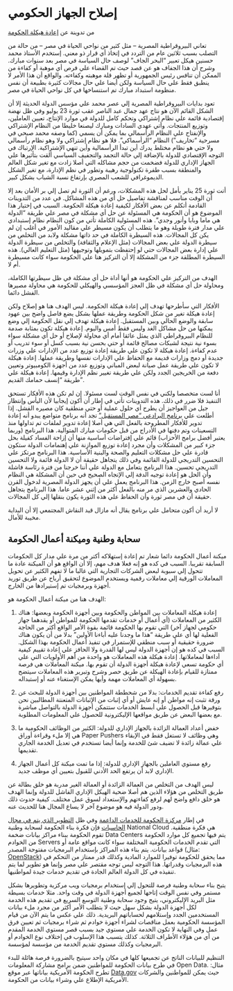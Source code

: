 # إصلاح الجهاز الحكومي

من تدوينة عن [إعادة هيكلة الحكومة](http://amreldib.com/writings/GovernmentRestructure)

تعاني البيروقراطية المصرية – مثل كثير من نواحي الحياة في مصر – من حالة من التصلب بسبب ثلاثين عام من التردد في إتخاذ أي قرار ذو معني. إستخدم الأستاذ محمد حسنين هيكل تعبير “البحر الجاف” لوصف حال السياسة في مصر بعد سنوات مبارك. وشرح أن هذا الجفاف هو عن قصد حيث تم القضاء علي فرص أي موهبة أو كفاءة من الممكن أن تنافس رئيس الجمهورية أو تظهر قلة موهبته وكفاءته. والواقع أن هذا الأمر لا ينطبق فقط علي حال السياسة ولكن أيضا علي حال مجالات كثيرة بطبيعة أن نفس منظومة استبداد مبارك تم استنساخها في كل نواحي الحياة في مصر.  
  
تعود بدايات البيروقراطية المصرية إلي عصر محمد علي مؤسس الدولة الحديثة إلا أن الشكل القائم الآن هو نتاج عهد جمال عبد الناصر عقب ثورة 23 يوليو وفي ظل نهضة إقتصادية قائمة علي نظام إشتراكي وتحكم كامل للدولة في موارد الإنتاج، تعيين العاملين، وتوزيع المنتجات. وأتي عهدي السادات ومبارك ليصنعا خليطا من النظام الإشتراكي والإنفتاح علي النظام الرأسمالي بما يمكن أن يسمي (كما وصفه محمد صبحي في مسرحية “تخاريف”) النظام “الرأسماكي”. فلا هو نظام إشتراكي ولا وهو نظام رأسمالي ولا حتي هو نظام مختلط يدرك أين تبدأ الرأسمالية وأين تنهي الإشتراكية. الإرتباك في التوجه الإقتصادي للدولة بالإضافة إلي حالة التجمد والتجفيف السياسي ألقت بتأثيرها علي الجهاز الإداري للدولة فضخمت من حجم مشاكله التي أصلا زادت مع تغير شكل العالم والمنطقة بسبب طفرة تكنولوجية رهيبة وتطور في نظم الإدارة، مع تغير الشكل الديموغرافي للشعب المصري بإرتفاع نسبة الشباب بشكل كبير.  
  
أتت ثورة 25 يناير بأمل لحل هذه المشكلات، ورغم أن الثورة لم تصل إلي بر الأمان بعد إلا أن الوقت مناسب لمناقشة تفاصيل حل أي من هذه المشاكل. في عدد من التدوينات القادمة أتكلم عن بعض الأفكار لكيفية إعادة هيكلة الحكومة. السبب في إختيار هذا الموضوع هو أن الحكومة هي المسئولة عن حل أي مشكلة في مصر علي طريقة “الدولة هي ماما وبابا وأنور وجدي”. هذه المسئولية الكاملة تأتي من كون النظام نظام إستبدادي علي مدار فترة طويلة وهو ما يتطلب أن يكون مسيطر علي مقاليد الأمور في أغلب إن لم يكن كل المجالات. هذه السيطرة الكاملة في حد ذاتها مشكلة ولابد من التخلص من سيطرة الدولة علي بعض المجالات (مثل الإعلام والثقافة) والتخلص من سيطرة الدولة علي إدارة بعض المجالات حتي لو إحتفظت بتمويلها وتوجيهها (مثل التعليم العالي). هذه السيطرة المطلقة جزء من المشكلة إلا أن التركيز هنا علي الحكومة سواء كانت مسيطرة أم لا.  
  
الهدف من التركيز علي الحكومة هو أنها أداة حل أي مشكلة في ظل سيطرتها الكاملة، ومحاولة حل أي مشكلة في ظل العجز المؤسسي والهيكلي للحكومة هي محاولة مصيرها الفشل دائما.  
  
الأفكار التي سأطرحها تهدف إلي إعادة هيكلة الحكومة. ليس الهدف هنا هو إصلاح ولكن إعادة هيكلة تغير من شكل الحكومة وطريقة عملها بشكل يضع فاصل واضح بين عهود سابقة والوضع الحالي وبين المستقبل. إعادة هيكلة تهدف إلي نقل الحكومة إلي وضع يمكنها من حل مشاكل الغد وليس فقط أمس واليوم. إعادة هيكلة تكون بمثابة صدمة للنظام البيروقراطي الذي يمثل عائقا أمام أي محاولة لإصلاح أو حل أي مشكلة سواء بسوء نية نتيجة لشبكات مصالح قائمة أو حتي بحسن نية بسبب كسل أو سوء تدريب أو عدم كفاءة. إعادة هيكلة لا تكون علي طريقة إعادة توزيع عدد من الإدارات علي وزرات جديدة أو دمج وزارات قديمة مع الحفاظ علي الإدارات نفسها وطريقة عملها. إعادة هيكلة لا تكون علي طريقة عمل صيانة لبعض المباني وتوزيع عدد من أجهزة الكومبيوتر وتعيين دفعة من الخريجين الجدد ولكن علي طريقة تغيير نظم الإدارة وقيمها. إعادة هيكلة علي طريقة “إنسف حمامك القديم”.  
  
أنا لست متخصصا ولكني في نفس الوقت لست مسئولا. إن لم تكن هذه الأفكار تستحق التنفيذ فلا ضرر في ذلك. هذه التدوينات تأتي في إطار أن أكون إيجابيا لأن اليأس وإنتظار جيل من العواجيز أن يطرح أي حلول عملية أو حتي منطقية كان مصيره الفشل. إذا أطلعت علي [برنامج البرادعي “مصر المستقبل”](http://www.youm7.com/News.asp?NewsID=1014046) تجد أنه برنامج متواضع يبدو أنه إعادة تدوير للأفكار المطروحة بالفعل التي هي أصلا إعادة تدوير لملفات تم تداولها منذ التسعينات وتم دفنها في الأدراج من قبل حكومات مبارك المتوالية. هذا البرنامج (وربما يعتبر أفضل برامج الأحزاب) قائم علي إفتراضات أساسية منها أن إزاحة الفساد كفيلة بحل جزء كبير من المشكلات وأن مجرد إعادة توزيع الموازنة علي إهتمامات الدولة ستكون قادرة علي حل مشكلات التعليم والصحة والبنية الأساسية. هذا البرنامج مرتكز علي التحسين التدريجي للدولة القائمة وفي ذلك يتجاهل حقيقة أن لا الدولة قائمة ولا التحسين التدريجي تحسين. هذا البرنامج يتعامل مع الدولة علي أننا خرجنا من فترة رئاسة فاشلة وأن الحل هو إعادة توجيه الدفة إلي الإتجاه الصحيح في حين أن المشكلة هي النظام نفسه أصبح خارج الزمن. هذا البرنامج يعمل علي أن يجهز الدولة المصرية لدخول القرن الحادي والعشرين الذي مر منه بالفعل أكثر من إثني عشر عاما. هذا البرنامج يتجاهل حقيقة أن في مصر ثورة وأن الحفاظ علي هذه الثورة يكون بنقلها إلي كل المجالات.  
  
لا أريد أن أكون متحامل علي برنامج يقال أنه مازال قيد النقاش المجتمعي إلا أن البداية مخيبة للأمال.  

## سحابة وطنية وميكنة أعمال الحكومة

ميكنة أعمال الحكومة دائما شعار تم إعادة إستهلاكه أكتر من مرة علي مدار كل الحكومات السابقة تقريبا. السبب في كده هو إنه فعلا هدف مهم، إلا أن الواقع هو أن الميكنة عادة ما تتحول إلي سبوبة لبعض الشركات التجارية التي غالبا ما لا تفهم الكثير عن تحويل المعاملات الورقية إلي معاملات رقمية ويستخدم الموضوع لتحقيق أرباح عن طريق توريد أجهزة وبرمجيات تم إستيرادها من الخارج.  
  
الهدف هنا من ميكنة أعمال الحكومة هو:  
  
1. إعادة هيكلة المعاملات بين المواطن والحكومة وبين أجهزة الحكومة وبعضها: هناك الكثير من المعاملات (أي أعمال أو خدمات تقدمها الحكومة للمواطن أو يقدهما جهاز حكومي لجهاز آخر) التي تقوم بها الحكومة قائمة بقوة الأمر الواقع أكثر من الحاجة الفعلية لها أي علي طريقة “هذا ما وجدنا عليه أباءنا الأولين” بدلا من أن يكون هناك ضرورة حقيقية أو سبب منطقي للإستمرار في تنفيذ أعمال الحكومة بهذا الشكل. السبب في كده هو إن أجهزة الدولة ليس لها القدرة ولا الحافز علي إعادة تقييم كيفية أداءها لمعاملاتها. إعادة هيكلة هذه المعاملات هو واحدة من أهم الأولويات التي علي أي حكومة تسعي لإعادة هيكلة أجهزة الدولة أن تقوم بها. ميكنة المعاملات هي فرصة ممتازة للقيام بإعادة الهيكلة عن طريق حصر وشرح وتبرير هذه المعاملات سيتضح بسهولة أي المعاملات مهمة وأيها يمكن الإستغناء عنه أو إستبداله.  
  
2. رفع كفاءة تقديم الخدمات: بدلا من شحططة المواطنين بين أجهزة الدولة للبحث عن ورقة تثبت إنه مواطن أو إنه عايش أو أي إثبات من الإثباتات المتعنتة المطالبين نحن بتوفيرها قبل الحصول علي أبسط الخدمات ستتمكن أجهزة الدولة بالتواصل مباشرة مع بعضها البعض عن طريق مواقعها الإليكترونية للحصول علي المعلومات المطلوبة.  
  
3. خفض أعداد العمالة الزائدة بالجهاز الإداري للدولة: الكثير من الوظائف الحكومية ما هي إلا ملء وقراءة أوراق Paper Pushers وهي وظائف لا تستغل فقط في الإبقاء علي عمالة زائدة لا تضيف شئ للخدمة وإنما أيضا تستخدم في تعديل الخدمة الجاري تقديمها.  
  
4. رفع مستوي العاملين بالجهاز الإداري للدولة: إذا ما تمت ميكنة كل أعمال الجهاز الإداري لابد أن يرتفع الحد الأدني للقبول بتعيين أي موظف جديد.  
  
ليس الهدف من التخلص من العمالة الزائدة أو العمالة الغير مدربة هو خلق بطالة عن طريق التخلص من هؤلاء الذين هم أصلا ضحية الهيكل الإداري الفاشل للدولة وإنما الهدف هو خلق دافع واضح لهم لرفع كفاءتهم والإستعداد لسوق عمل مختلف. كيفية حدوث ذلك ودور الدولة فيه هو موضوع آخر لا يساع المجال هنا للحديث عنه.  
  
في إطار [مركزة الحكومة للخدمات الداعمة](/writings/CenteralizingSupportServices/) وفي ظل [التطوير الذي يتم في مجال الحاسبات](http://en.wikipedia.org/wiki/Cloud_computing) فإن فكرة بناء الحكومة لسحابة وطنية National Cloud هي فكرة منطقية. تقوم الحكومة ببناء مراكز بيانات ضخمة Data Centers يتم فيها تجميع كل موارد الحكومة من الخوادم Servers التي تقدم الخدمات الحكومية المختلفة سواء كانت مواقع عامة أو قواعد بيانات. يتم بناء هذه المراكز بإستخدام البرمجيات مفتوحة المصدر (مثال: [OpenStack](http://en.wikipedia.org/wiki/OpenStack)) مما يحقق للحكومة توفيرا للموارد المادية وكذلك قدر ممتاز من التحكم في هذه البرمجيات وقدراتها. هذا التوجه ليس توجه مقتصر علي مصر وإنما هو تطوير لما يتم تنفيذه في كل الدولة العالم الجادة في تقديم خدمات جيدة لمواطنيها.  
  
يتيح بناء سحابة وطنية فرصة للتحول إلي إستخدام برمجيات ويب مركزية وتطويرها بشكل مستمر وفي نفس الوقت إتاحها لجميع أجهزة الدولة في وقت واحد. مثلا خدمات بسيطة مثل البريد الإليكتروني، يتيح وجود سحابة وطنية التوسع السريع في تقديم هذه الخدمة لكل أجهزة الدولة بشكل سهل حيث لا يتطلب الأمر أكثر من مجرد ملء بيانات المستخدمين الجدد وإستلامهم لحساباتهم البريدية. ذلك علي عكس ما يتم الآن من قيام المؤسسة الحكومية بعمل مناقصات لشراء أجهزة خوادم ثم شراء برمجيات ثم تعيين فرق عمل وفي النهاية لا تكون الخدمة علي مستوي جيد بسبب قصر مستوي الخدمة المقدم من أي من هؤلاء الأطراف الثلاثة. كذلك يتسبب هذا الإسلوب في إختلاف نوع الخوادم أو البرمجيات وكذلك مستوي تقديم الخدمة من مؤسسة لمؤسسة.  
  
التنظيم للبيانات الناتج عن تجميعها كلها في مكان واحد سيتيح بالضرورة فرصة هائلة للبدء في طرح بيانات الحكومة للمواطنين ضمن برامج مشاركة المعلومات Open Data. مثال: تطرح الحكومة الأمريكية بياناتها عبر موقع [Data.gov](http://www.data.gov/) حيث يمكن للمواطنين والشركات الأمريكية الإطلاع علي وشراء بيانات من الحكومة.  